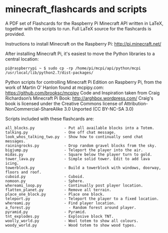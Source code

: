 minecraft_flashcards and scripts
================================

A PDF set of Flashcards for the Raspberry Pi Minecraft API written in LaTeX, together with the scripts to run. Full LaTeX source for the flashcards is provided.

Instructions to install Minecraft on the Raspberry Pi:
http://pi.minecraft.net/

After installing Minecraft Pi, it's easiest to move the Python libraries to a central location:

    pi@raspberrypi ~ $ sudo cp -rp /home/pi/mcpi/api/python/mcpi /usr/local/lib/python2.7/dist-packages/

Python scripts for controlling Minecraft Pi Edition on Raspberry Pi, from the work of Martin O' Hanlon found at mcpipy.com: https://github.com/brooksc/mcpipy
Code and Inspiration taken from Craig Richardson’s Minecraft Pi Book: http://arghbox.wordpress.com/
Craig's book is licensed under the Creative Commons license of Attribution-
NonCommercial-ShareAlike 3.0 Unported (CC BY-NC-SA 3.0)

Scripts included with these flashcards are:

    all_blocks.py             - Put all available blocks into a Totem.
    talking.py                - One off chat message.
    look_whos_talking_two.py  - Show how to continually send chat messages.
    rainingrocks.py           - Drop random gravel blocks from the sky. 
    bigjump.py                - Teleport the player into the air.
    midas.py                  - Square below the player turn to gold.
    tower_lava.py             - Simple solid tower. Edit to add lava icing.
    towerblock.py             - Build a towerblock with windows, doorway, floors and roof.
    cuboid.py                 - Cuboid.
    nomoon.py                 - Sphere.                
    whereami_loop.py          - Continually post player location.
    flatten_planet.py         - Remove all terrain.
    place_one_block.py        - Place one block.
    teleport.py               - Teleport the player to a fixed location.
    whereami.py               - Find player location.
    a_forest.py                 - Random forest around player.
    pyramid.py                - Pyramid.
    tnt_explodes.py           - Explosive block TNT.
    woolly_world.py           - Wool totem to show all colours.
    woody_world.py            - Wood totem to show wood types.
